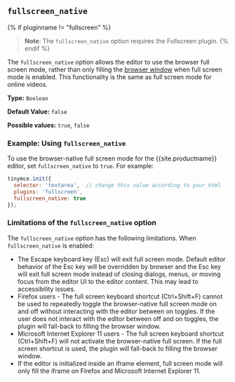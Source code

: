 ## `fullscreen_native`

{% if pluginname != "fullscreen" %}
> **Note**: The `fullscreen_native` option requires the Fullscreen plugin.
{% endif %}

The `fullscreen_native` option allows the editor to use the browser full screen mode, rather than only filling the [browser window](https://developer.mozilla.org/en-US/docs/Web/CSS/Viewport_concepts#What_is_a_viewport) when full screen mode is enabled. This functionality is the same as full screen mode for online videos.

**Type:** `Boolean`

**Default Value:** `false`

**Possible values:** `true`, `false`

### Example: Using `fullscreen_native`

To use the browser-native full screen mode for the {{site.productname}} editor, set `fullscreen_native` to `true`. For example:

```js
tinymce.init({
  selector: 'textarea',  // change this value according to your html
  plugins: 'fullscreen',
  fullscreen_native: true
});
```

### Limitations of the `fullscreen_native` option

The `fullscreen_native` option has the following limitations. When `fullscreen_native` is enabled:

- The Escape keyboard key (Esc) will exit full screen mode. Default editor behavior of the Esc key will be overridden by browser and the Esc key will exit full screen mode instead of closing dialogs, menus, or moving focus from the editor UI to the editor content. This may lead to accessibility issues.
- Firefox users - The full screen keyboard shortcut (Ctrl+Shift+F) cannot be used to repeatedly toggle the browser-native full screen mode on and off without interacting with the editor between on toggles. If the user does not interact with the editor between off and on toggles, the plugin will fall-back to filling the browser window.
- Microsoft Internet Explorer 11 users - The full screen keyboard shortcut (Ctrl+Shift+F) will not activate the browser-native full screen. If the full screen shortcut is used, the plugin will fall-back to filling the browser window.
- If the editor is initialized inside an iframe element, full screen mode will only fill the iframe on Firefox and Microsoft Internet Explorer 11.